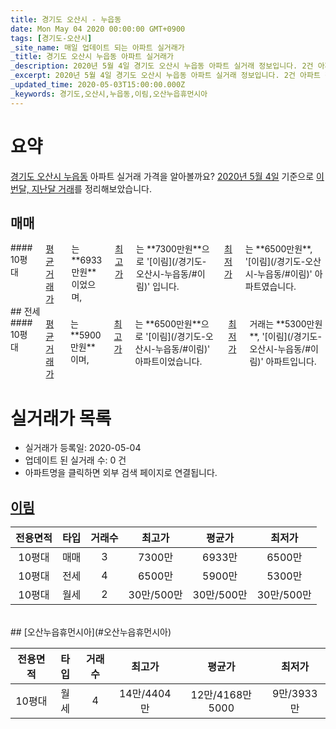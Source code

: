 ```yaml
---
title: 경기도 오산시 - 누읍동
date: Mon May 04 2020 00:00:00 GMT+0900
tags: [경기도-오산시]
_site_name: 매일 업데이트 되는 아파트 실거래가
_title: 경기도 오산시 누읍동 아파트 실거래가
_description: 2020년 5월 4일 경기도 오산시 누읍동 아파트 실거래 정보입니다. 2건 아파트 정보가 있습니다.
_excerpt: 2020년 5월 4일 경기도 오산시 누읍동 아파트 실거래 정보입니다. 2건 아파트 정보가 있습니다.
_updated_time: 2020-05-03T15:00:00.000Z
_keywords: 경기도,오산시,누읍동,이림,오산누읍휴먼시아
---
```





# 요약
<ins>경기도 오산시 누읍동</ins> 아파트 실거래 가격을 알아볼까요? <ins>2020년 5월 4일</ins> 기준으로 <ins>이번달, 지난달 거래</ins>를 정리해보았습니다.

## 매매
<div class="container">
<div class="twelve columns" markdown="1">
#### 10평대
<ins>평균 거래가</ins>는 **6933만원**이었으며, <ins>최고가</ins>는 **7300만원**으로 '[이림](/경기도-오산시-누읍동/#이림)' 입니다. <ins>최저가</ins>는 **6500만원**, '[이림](/경기도-오산시-누읍동/#이림)' 아파트였습니다.
</div>
</div>
## 전세
<div class="container">
<div class="twelve columns" markdown="1">
#### 10평대
<ins>평균 거래가</ins>는 **5900만원**이며, <ins>최고가</ins>는 **6500만원**으로 '[이림](/경기도-오산시-누읍동/#이림)' 아파트이었습니다. <ins>최저가</ins> 거래는 **5300만원**, '[이림](/경기도-오산시-누읍동/#이림)' 아파트입니다.
</div>
</div>



# 실거래가 목록
- 실거래가 등록일: 2020-05-04
- 업데이트 된 실거래 수: 0 건
- 아파트명을 클릭하면 외부 검색 페이지로 연결됩니다.

## [이림](#이림)

|전용면적|타입|거래수|최고가|평균가|최저가|
|:---:|:---:|:---:|:---:|:---:|:---:|
|10평대|<span class="deal-type-1">매매</span>|3|7300만|6933만|6500만|
|10평대|<span class="deal-type-2">전세</span>|4|6500만|5900만|5300만|
|10평대|<span class="deal-type-3">월세</span>|2|30만/500만|30만/500만|30만/500만|

<br/>
## [오산누읍휴먼시아](#오산누읍휴먼시아)

|전용면적|타입|거래수|최고가|평균가|최저가|
|:---:|:---:|:---:|:---:|:---:|:---:|
|10평대|<span class="deal-type-3">월세</span>|4|14만/4404만|12만/4168만5000|9만/3933만|

<br/>



